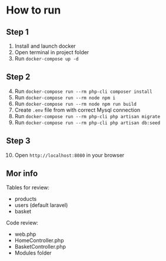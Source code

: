 # How to run

## Step 1
1. Install and launch docker
2. Open terminal in project folder
3. Run `docker-compose up -d`

## Step 2 
4. Run `docker-compose run --rm php-cli composer install`
5. Run `docker-compose run --rm node npm i`
6. Run `docker-compose run --rm node npm run build`
7. Create `.env` file from with correct Mysql connection
8. Run `docker-compose run --rm php-cli php artisan migrate`
9. Run `docker-compose run --rm php-cli php artisan db:seed`

## Step 3
10. Open `http://localhost:8080` in your browser

## Mor info
Tables for review:
- products
- users (default laravel)
- basket

Code review:
- web.php
- HomeController.php
- BasketController.php
- Modules folder

